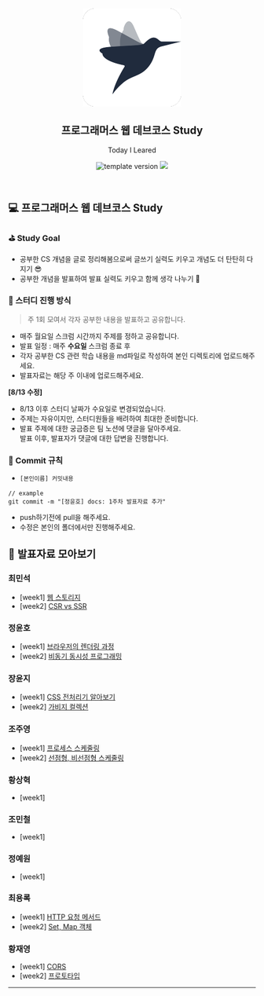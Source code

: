 <br/>
<p align="middle" >
  <img width="200px;" src="./src/images/prgms-logo.png"/>
</p>
<h2 align="middle">프로그래머스 웹 데브코스 Study</h2>
<p align="middle">Today I Leared</p>
<p align="middle">
  <img src="https://img.shields.io/badge/version-1.0.0-blue?style=flat-square" alt="template version"/>
  <img src="https://img.shields.io/badge/language-md-md.svg?style=flat-square"/>
</p>

<br/>

## 💻 프로그래머스 웹 데브코스 Study

### ⛳️ Study Goal

- 공부한 CS 개념을 글로 정리해봄으로써 글쓰기 실력도 키우고 개념도 더 탄탄히 다지기 😎
- 공부한 개념을 발표하여 발표 실력도 키우고 함께 생각 나누기 💬

### 🚀 스터디 진행 방식

> 주 1회 모여서 각자 공부한 내용을 발표하고 공유합니다.

- 매주 월요일 스크럼 시간까지 주제를 정하고 공유합니다.
- 발표 일정 : 매주 **수요일** 스크럼 종료 후
- 각자 공부한 CS 관련 학습 내용을 md파일로 작성하여 본인 디렉토리에 업로드해주세요.
- 발표자료는 해당 주 이내에 업로드해주세요.

**[8/13 수정]**

- 8/13 이후 스터디 날짜가 수요일로 변경되었습니다.
- 주제는 자유이지만, 스터디원들을 배려하여 최대한 준비합니다.
- 발표 주제에 대한 궁금증은 팀 노션에 댓글을 달아주세요.  
  발표 이후, 발표자가 댓글에 대한 답변을 진행합니다.

### 📌 Commit 규칙

- `[본인이름] 커밋내용`

```shell
// example
git commit -m "[정윤호] docs: 1주차 발표자료 추가"
```

- push하기전에 pull을 해주세요.
- 수정은 본인의 폴더에서만 진행해주세요.

## 📘 발표자료 모아보기

### 최민석

- [week1] [웹 스토리지](./[1기-A]최민석/[week1]WebStorage.md)
- [week2] [CSR vs SSR](./[1기-A]최민석/[week2]CSRvsSSR.md)

### 정윤호

- [week1] [브라우저의 렌더링 과정](./[1기-B]정윤호/[week1]browserRenderingPath.md)
- [week2] [비동기 동시성 프로그래밍](./[1기-B]정윤호/[week2]asynchrony-concurrency-programming.md)

### 장윤지

- [week1] [CSS 전처리기 알아보기](./[1기-A]장윤지/[week1]CSS_Preprocessor.md)
- [week2] [가비지 컬렉션](./[1기-A]장윤지/[week2]JavaScript_GarbageCollection.md)

### 조주영

- [week1] [프로세스 스케줄링](./[1기-A]조주영/[week1]Process_Scheduling.md)
- [week2] [선점형, 비선점형 스케줄링](./[1기-A]조주영/[week2]Preemptive&Non-preemptive_Scheduling.md)

### 황상혁

- [week1]

### 조민철

- [week1]

### 정예원

- [week1]

### 최용록

- [week1] [HTTP 요청 메서드](./[1기-B]최용록/[week1]HTTPRequestMethod.md)
- [week2] [Set, Map 객체](./[1기-B]최용록/[weel2]JS_Set_Map.md)

### 황재영

- [week1] [CORS](./[1기-A]황재영/[week1]CORS.md)
- [week2] [프로토타입](./[1기-A]황재영/[week2]prototype.md)

---

